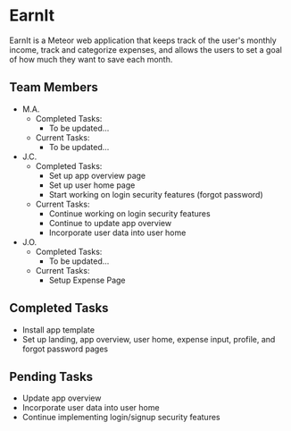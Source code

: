 # EarnIt

EarnIt is a Meteor web application that keeps track of the user's monthly income, track and categorize expenses, and allows the users to set a goal of how much they want to save each month.

## Team Members
* M.A.
  * Completed Tasks:
    * To be updated...
  * Current Tasks:
    * To be updated...
* J.C.
  * Completed Tasks:
    * Set up app overview page
    * Set up user home page
    * Start working on login security features (forgot password)
  * Current Tasks:
    * Continue working on login security features
    * Continue to update app overview
    * Incorporate user data into user home
* J.O.
  * Completed Tasks:
    * To be updated...
  * Current Tasks:
    * Setup Expense Page

## Completed Tasks

* Install app template 
* Set up landing, app overview, user home, expense input, profile, and forgot password pages

## Pending Tasks

* Update app overview
* Incorporate user data into user home
* Continue implementing login/signup security features
